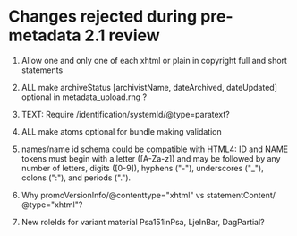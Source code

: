 # Changes rejected during pre-metadata 2.1 review

1. Allow one and only one of each xhtml or plain in copyright full and short statements

1. ALL make archiveStatus [archivistName, dateArchived, dateUpdated] optional in metadata_upload.rng ?

1. TEXT: Require /identification/systemId/@type=paratext?

1. ALL make atoms optional for bundle making validation

1. names/name id schema could be compatible with HTML4: ID and NAME tokens must begin with a letter ([A-Za-z]) and may be followed by any number of letters, digits ([0-9]), hyphens ("-"), underscores ("_"), colons (":"), and periods (".").

1. Why promoVersionInfo/@contenttype="xhtml" vs statementContent/ @type="xhtml"?

1. New roleIds for variant material Psa151inPsa, LjeInBar, DagPartial?

